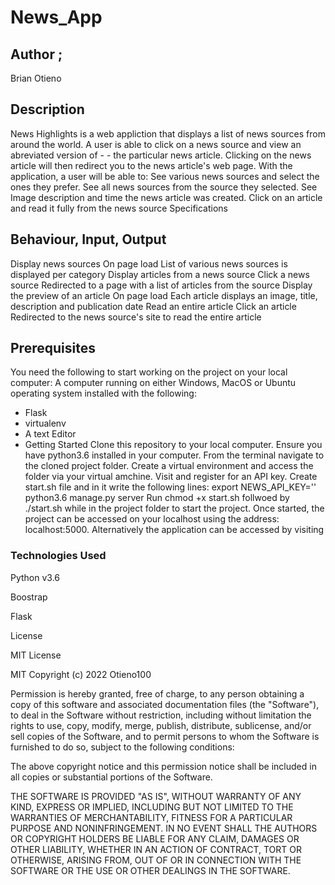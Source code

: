 # News_App
## Author ; 
Brian Otieno

## Description
News Highlights is a web appliction that displays a list of news sources from around the world. A user is able to click on a news source and view an abreviated version of - - the particular news article. Clicking on the news article will then redirect you to the news article's web page.
With the application, a user will be able to:
See various news sources and select the ones they prefer.
See all news sources from the source they selected.
See Image description and time the news article was created.
Click on an article and read it fully from the news source
Specifications
## Behaviour, Input, Output
Display news sources On page load List of various news sources is displayed per category
Display articles from a news source Click a news source Redirected to a page with a list of articles from the source
Display the preview of an article On page load Each article displays an image, title, description and publication date
Read an entire article Click an article Redirected to the news source's site to read the entire article
## Prerequisites
You need the following to start working on the project on your local computer:
A computer running on either Windows, MacOS or Ubuntu operating system installed with the following:

* Flask
* virtualenv
* A text Editor
* Getting Started
Clone this repository to your local computer.
Ensure you have python3.6 installed in your computer.
From the terminal navigate to the cloned project folder.
Create a virtual environment and access the folder via your virtual amchine.
Visit and register for an API key.
Create start.sh file and in it write the following lines:
export NEWS_API_KEY=''
python3.6 manage.py server
Run chmod +x start.sh follwoed by ./start.sh while in the project folder to start the project.
Once started, the project can be accessed on your localhost using the address: localhost:5000.
Alternatively the application can be accessed by visiting 

### Technologies Used
Python v3.6

Boostrap

Flask

License

MIT License

MIT Copyright (c) 2022 Otieno100

Permission is hereby granted, free of charge, to any person obtaining a copy of this software and associated documentation files (the "Software"), to deal in the Software without restriction, including without limitation the rights to use, copy, modify, merge, publish, distribute, sublicense, and/or sell copies of the Software, and to permit persons to whom the Software is furnished to do so, subject to the following conditions:

The above copyright notice and this permission notice shall be included in all copies or substantial portions of the Software.

THE SOFTWARE IS PROVIDED "AS IS", WITHOUT WARRANTY OF ANY KIND, EXPRESS OR IMPLIED, INCLUDING BUT NOT LIMITED TO THE WARRANTIES OF MERCHANTABILITY, FITNESS FOR A PARTICULAR PURPOSE AND NONINFRINGEMENT. IN NO EVENT SHALL THE AUTHORS OR COPYRIGHT HOLDERS BE LIABLE FOR ANY CLAIM, DAMAGES OR OTHER LIABILITY, WHETHER IN AN ACTION OF CONTRACT, TORT OR OTHERWISE, ARISING FROM, OUT OF OR IN CONNECTION WITH THE SOFTWARE OR THE USE OR OTHER DEALINGS IN THE SOFTWARE.


